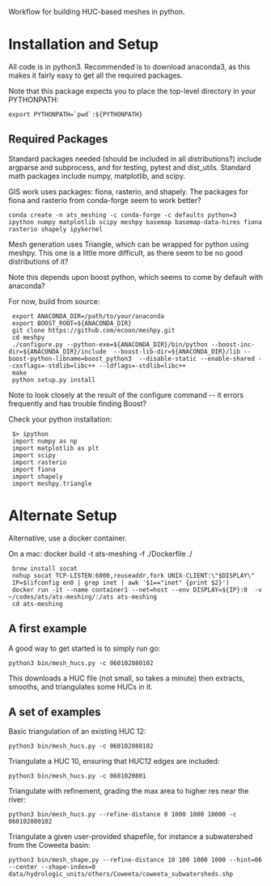 Workflow for building HUC-based meshes in python.

Installation and Setup
========================
All code is in python3.  Recommended is to download anaconda3, as this
makes it fairly easy to get all the required packages.

Note that this package expects you to place the top-level directory in your PYTHONPATH:

    export PYTHONPATH=`pwd`:${PYTHONPATH}

Required Packages
-------------------

Standard packages needed (should be included in all distributions?) include argparse and subprocess, and for testing, pytest and dist_utils.
Standard math packages include numpy, matplotlib, and scipy.

GIS work uses packages: fiona, rasterio, and shapely.
The packages for fiona and rasterio from conda-forge seem to work better?

    conda create -n ats_meshing -c conda-forge -c defaults python=3 ipython numpy matplotlib scipy meshpy basemap basemap-data-hires fiona rasterio shapely ipykernel 

Mesh generation uses Triangle, which can be wrapped for python using
meshpy.  This one is a little more difficult, as there seem to be no
good distributions of it?


Note this depends upon boost python, which seems to come by default
with anaconda?

For now, build from source:

     export ANACONDA_DIR=/path/to/your/anaconda
     export BOOST_ROOT=${ANACONDA_DIR}
     git clone https://github.com/ecoon/meshpy.git
     cd meshpy
     ./configure.py --python-exe=${ANACONDA_DIR}/bin/python --boost-inc-dir=${ANACONDA_DIR}/include  --boost-lib-dir=${ANACONDA_DIR}/lib --boost-python-libname=boost_python3  --disable-static --enable-shared --cxxflags=-stdlib=libc++ --ldflags=-stdlib=libc++
     make
     python setup.py install

Note to look closely at the result of the configure command -- it
errors frequently and has trouble finding Boost?

Check your python installation:

     $> ipython
     import numpy as np
     import matplotlib as plt
     import scipy
     import rasterio
     import fiona
     import shapely
     import meshpy.triangle


Alternate Setup
==================
Alternative, use a docker container.

On a mac:
     docker build -t ats-meshing -f ./Dockerfile ./

     brew install socat
     nohup socat TCP-LISTEN:6000,reuseaddr,fork UNIX-CLIENT:\"$DISPLAY\"
     IP=$(ifconfig en0 | grep inet | awk '$1=="inet" {print $2}')
     docker run -it --name container1 --net=host --env DISPLAY=${IP}:0  -v ~/codes/ats/ats-meshing/:/ats ats-meshing
     cd ats-meshing


A first example
----------------

A good way to get started is to simply run go:

    python3 bin/mesh_hucs.py -c 060102080102

This downloads a HUC file (not small, so takes a minute) then
extracts, smooths, and triangulates some HUCs in it.

A set of examples
-------------------

Basic triangulation of an existing HUC 12:

    python3 bin/mesh_hucs.py -c 060102080102

Triangulate a HUC 10, ensuring that HUC12 edges are included:

    python3 bin/mesh_hucs.py -c 0601020801

Triangulate with refinement, grading the max area to higher res near the river:

    python3 bin/mesh_hucs.py --refine-distance 0 1000 1000 10000 -c 060102080102

Triangulate a given user-provided shapefile, for instance a subwatershed from the Coweeta basin:

    python3 bin/mesh_shape.py --refine-distance 10 100 1000 1000 --hint=06 --center --shape-index=0 data/hydrologic_units/others/Coweeta/coweeta_subwatersheds.shp            
